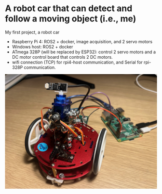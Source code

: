 # A robot car that can detect and follow a moving object (i.e., me)

My first project, a robot car
+ Raspberry Pi 4: ROS2 + docker, image acquisition, and 2 servo motors
+ Windows host: ROS2 + docker
+ ATmega 328P (will be replaced by ESP32): control 2 servo motors and a DC motor control board that controls 2 DC motors.
+ wifi connection (TCP) for rpi4-host communication, and Serial for rpi-328P communication.

![robococonut1](https://github.com/xianggao-biophysics/robococonut/blob/main/robococonut.jpeg)
